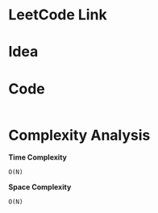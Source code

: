 # LeetCode Link



# Idea



# Code

```cpp

```

# Complexity Analysis

**Time Complexity**

`O(N)`

**Space Complexity**

`O(N)`

